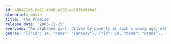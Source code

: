 ```yaml
---
id: 48b421e5-6a61-4040-a282-ad1836494ba9
blueprint: movie
title: 'The Promise'
release_date: '2005-12-15'
overview: "An orphaned girl, driven by poverty at such a young age, makes a promise with an enchantress. In return for beauty and the admiration of every man, she will never be with the man she loves. This spell cannot be broken unless the impossible happens: snow falling in spring and the dead coming back to life. Now a grown and beautiful princess, she regrets her promise, for all of the men she's loved has always been met with tragedy. In love again with a man behind a red armor and a golden mask who rescues her from death, she is tormented by their inevitable parting. Meanwhile, Kunlun, the slave of a great general, is searching for the lost memories of a family he once had. Soon the fate of these two intertwine when the princess believes the general to be her hero, thus pulling him into this web of fate. What end will befallen our three characters? Are their fates already sealed by a higher power, or can they still choose a life they want?"
genres: '[{"id": 14, "name": "Fantasy"}, {"id": 18, "name": "Drama"}, {"id": 28, "name": "Action"}, {"id": 53, "name": "Thriller"}, {"id": 10749, "name": "Romance"}]'
---
```


